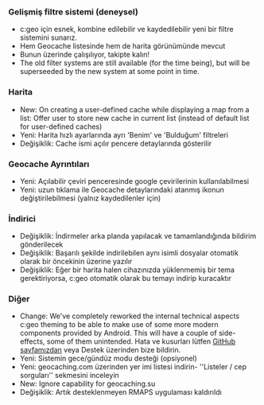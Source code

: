 ### Gelişmiş filtre sistemi (deneysel)
- c:geo için esnek, kombine edilebilir ve kaydedilebilir yeni bir filtre sistemini sunarız.
- Hem Geocache listesinde hem de harita görünümünde mevcut
- Bunun üzerinde çalışılıyor, takipte kalın!
- The old filter systems are still available (for the time being), but will be superseeded by the new system at some point in time.

### Harita
- New: On creating a user-defined cache while displaying a map from a list: Offer user to store new cache in current list (instead of default list for user-defined caches)
- Yeni: Harita hızlı ayarlarında ayrı 'Benim' ve 'Bulduğum' filtreleri
- Değişiklik: Cache ismi açılır pencere detaylarında gösterilir

### Geocache Ayrıntıları
- Yeni: Açılabilir çeviri penceresinde google çevirilerinin kullanılabilmesi
- Yeni: uzun tıklama ile Geocache detaylarındaki atanmış ikonun değiştirilebilmesi (yalnız kaydedilenler için)

### İndirici
- Değişiklik: İndirmeler arka planda yapılacak ve tamamlandığında bildirim gönderilecek
- Değişiklik: Başarılı şekilde indirilebilen aynı isimli dosyalar otomatik olarak bir öncekinin üzerine yazılır
- Değişiklik: Eğer bir harita halen cihazınızda yüklenmemiş bir tema gerektiriyorsa, c:geo otomatik olarak bu temayı indirip kuracaktır

### Diğer
- Change: We've completely reworked the internal technical aspects c:geo theming to be able to make use of some more modern components provided by Android. This will have a couple of side-effects, some of them unintended. Hata ve kusurları lütfen [GitHub sayfamızdan](https://www.github.com/cgeo/cgeo/issues) veya Destek üzerinden bize bildirin.
- Yeni: Sistemin gece/gündüz modu desteği (opsiyonel)
- Yeni: geocaching.com üzerinden yer imi listesi indirin- ''Listeler / cep sorguları'' sekmesini inceleyin
- New: Ignore capability for geocaching.su
- Değişiklik: Artık desteklenmeyen RMAPS uygulaması kaldırıldı

